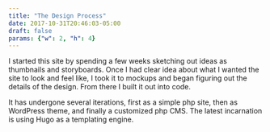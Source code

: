 ```yaml
---
title: "The Design Process"
date: 2017-10-31T20:46:03-05:00
draft: false
params: {"w": 2, "h": 4}
---
```

I started this site by spending a few weeks sketching out ideas as thumbnails and storyboards. Once I had clear idea about what I wanted the site to look and feel like, I took it to mockups and began figuring out the details of the design. From there I built it out into code. 

It has undergone several iterations, first as a simple php site, then as WordPress theme, and finally a customized php CMS. The latest incarnation is using Hugo as a templating engine.